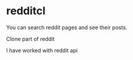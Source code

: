 # redditcl

You can search reddit pages and see their posts.

Clone part of reddit

I have worked with reddit api

